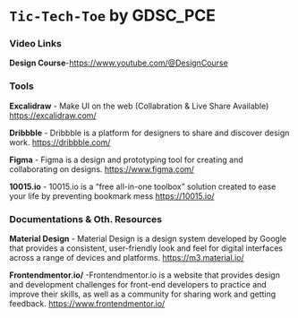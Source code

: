 
# `Tic-Tech-Toe` by GDSC_PCE
### Video Links

**Design Course**-<https://www.youtube.com/@DesignCourse>

### Tools

**Excalidraw** - Make UI on the web (Collabration & Live Share Available)
<https://excalidraw.com/>


**Dribbble** - Dribbble is a platform for designers to share and discover design work.
<https://dribbble.com/>


**Figma** - Figma is a design and prototyping tool for creating and collaborating on designs.
<https://www.figma.com/>


**10015.io** - 10015.io is a “free all-in-one toolbox” solution created to ease your life by preventing bookmark mess
<https://10015.io/>


### Documentations & Oth. Resources

**Material Design** - Material Design is a design system developed by Google that provides a consistent, user-friendly look and feel for digital interfaces across a range of devices and platforms.
<https://m3.material.io/>	

**Frontendmentor.io/** -Frontendmentor.io is a website that provides design and development challenges for front-end developers to practice and improve their skills, as well as a community for sharing work and getting feedback.
<https://www.frontendmentor.io/>

